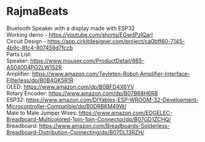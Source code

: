 # RajmaBeats
Bluetooth Speaker with a display made with ESP32 <br/>
Working demo - https://youtube.com/shorts/EGwdPzlQarI<br/>
Circuit Design - https://app.cirkitdesigner.com/project/ca0bff60-7145-4b9c-8fc4-807459d7fccb<br/>
Parts List:<br/>
Speaker: https://www.mouser.com/ProductDetail/665-AS04004PO2LW152R <br/>
Amplifier: https://www.amazon.com/Teyleten-Robot-Amplifier-Interface-Filterless/dp/B0B4GK5R1R<br/>
OLED: https://www.amazon.com/dp/B0BFD4X6YV <br/>
Rotary Encoder: https://www.amazon.com/dp/B07B68H6R8 <br/>
ESP32: https://www.amazon.com/DIYables-ESP-WROOM-32-Development-Microcontroller-Compatible/dp/B0DRBKM49W/ <br/>
Male to Male Jumper Wires: https://www.amazon.com/EDGELEC-Breadboard-Multicolored-1pin-1pin-Connector/dp/B07GD1ZCHQ/ <br/>
Breadboard: https://www.amazon.com/Breadboards-Solderless-Breadboard-Distribution-Connecting/dp/B07DL13RZH/ <br/>
